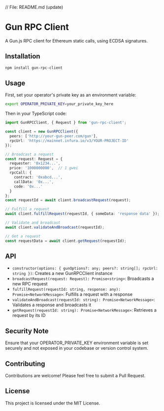 // File: README.md (update)
# Gun RPC Client

A Gun.js RPC client for Ethereum static calls, using ECDSA signatures.

## Installation

```bash
npm install gun-rpc-client
```

## Usage

First, set your operator's private key as an environment variable:

```bash
export OPERATOR_PRIVATE_KEY=your_private_key_here
```

Then in your TypeScript code:

```typescript
import GunRPCClient, { Request } from 'gun-rpc-client';

const client = new GunRPCClient({
  peers: ['http://your-gun-peer.com/gun'],
  rpcUrl: 'https://mainnet.infura.io/v3/YOUR-PROJECT-ID'
});

// Broadcast a request
const request: Request = {
  requester: '0x1234...',
  price: '1000000000',  // 1 gwei
  rpcCall: {
    contract: '0xabcd...',
    callData: '0x...',
    code: '0x...'
  }
};
const requestId = await client.broadcastRequest(request);

// Fulfill a request
await client.fulfillRequest(requestId, { someData: 'response data' });

// Validate and broadcast
await client.validateAndBroadcast(requestId);

// Get a request
const requestData = await client.getRequest(requestId);
```

## API

- `constructor(options: { gunOptions?: any; peers?: string[]; rpcUrl: string })`: Creates a new GunRPCClient instance
- `broadcastRequest(request: Request): Promise<string>`: Broadcasts a new RPC request
- `fulfillRequest(requestId: string, response: any): Promise<NetworkMessage>`: Fulfills a request with a response
- `validateAndBroadcast(requestId: string): Promise<NetworkMessage>`: Validates a response and broadcasts it
- `getRequest(requestId: string): Promise<NetworkMessage>`: Retrieves a request by its ID

## Security Note

Ensure that your OPERATOR_PRIVATE_KEY environment variable is set securely and not exposed in your codebase or version control system.

## Contributing

Contributions are welcome! Please feel free to submit a Pull Request.

## License

This project is licensed under the MIT License.